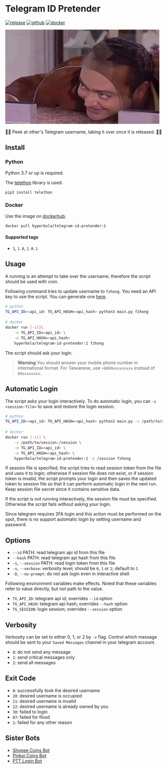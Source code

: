 # Telegram ID Pretender

[![release](https://badgen.net/github/release/wdzeng/telegram-id-pretender/stable?color=red)](https://github.com/wdzeng/telegram-id-pretender/releases/latest)
[![github](https://badgen.net/badge/icon/github/black?icon=github&label=)](https://github.com/wdzeng/telegram-id-pretender)
[![docker](https://badgen.net/badge/icon/docker?icon=docker&label=)](https://hub.docker.com/repository/docker/hyperbola/telegram-id-pretender)

![peek](res/peek.png)

👀👀 Peek at other's Telegram username, taking it over once it is released. 👀👀

## Install

### Python

Python 3.7 or up is required.

The [telethon](https://docs.telethon.dev/en/stable/) library is used.

```bash
pip3 install telethon
```

### Docker

Use the image on [dockerhub](https://hub.docker.com/repository/docker/hyperbola/telegram-id-pretender).

```bash
docker pull hyperbola/telegram-id-pretender:1
```

#### Supported tags

- `1`, `1.0`, `1.0.1`

## Usage

A running is an attempt to take over the username; therefore the script should be used with cron.

Following command tries to update username to `fzhong`. You need an API key to use the script. You can generate one [here](https://my.telegram.org/apps).

```bash
# python
TG_API_ID=<api_id> TG_API_HASH=<api_hash> python3 main.py fzhong

# docker
docker run [-it]\
    -e TG_API_ID=<api_id> \
    -e TG_API_HASH=<api_hash> 
    hyperbola/telegram-id-pretender:1 fzhong
```

The script should ask your login.

> **Warning**
> You should answer your mobile phone number in international format. For Taiwanese, use `+8869xxxxxxxxx` instead of `09xxxxxxxx`.

## Automatic Login

The script asks your login interactively. To do automatic login, you can `-s <session-file>` to save and restore the login session.

```bash
# python
TG_API_ID=<api_id> TG_API_HASH=<api_hash> python3 main.py -s /path/to/session/file fzhong

# docker
docker run [-it] \
    -v /path/to/session:/session \
    -e TG_API_ID=<api_id> \
    -e TG_API_HASH=<api_hash> \
    hyperbola/telegram-id-pretender:1 -s /session fzhong
```

If session file is specified, the script tries to read session token from the file and uses it to login; otherwise if session file does not exist, or if session token is invalid, the script prompts your login and then saves the updated token to session file so that it can perform automatic login in the next run. Keep session file secret since it contains sensitive data.

If the script is not running interactively, the session file must be specified. Otherwise the script fails without asking your login.

Since telegram requires 2FA login and this action must be performed on the spot, there is no support automatic login by setting username and password.

## Options

- `--id` PATH: read telegram api id from this file
- `--hash` PATH: read telegram api hash from this file
- `-s`, `--session` PATH: read login token from this file
- `-v`, `--verbose`: verbosity level; should be `0`, `1` or `2`; default to `1`
- `-D`, `--no-prompt`: do not ask login even in interactive shell

Following environment variables make effects. Noted that these variables refer to value directly, but not path to the value.

- `TG_API_ID`: telegram api id; overrides `--id` option
- `TG_API_HASH`: telegram api hash; overrides `--hash` option
- `TG_SESSION`: login session; overrides `--session` option

## Verbosity

Verbosity can be set to either 0, 1, or 2 by `-v` flag. Control which message should be sent to your `Saved Messages` channel in your telegram account.

- `0`: do not send any message
- `1`: send critical messages only
- `2`: send all messages

## Exit Code

- `0`: successfully took the desired username
- `20`: desired username is occupied
- `21`: desired username is invalid
- `22`: desired username is already owned by you
- `30`: failed to login
- `87`: failed for flood
- `1`: failed for any other reason

## Sister Bots

- [Shopee Coins Bot](https://github.com/wdzeng/shopee-coins-bot/)
- [Pinkoi Coins Bot](https://github.com/wdzeng/pinkoi-coins-bot/)
- [PTT Login Bot](https://github.com/wdzeng/ptt-login-bot/)
